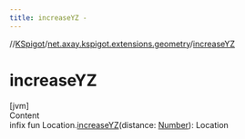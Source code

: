 ```yaml
---
title: increaseYZ -
---
```

//[KSpigot](../index.md)/[net.axay.kspigot.extensions.geometry](index.md)/[increaseYZ](increase-y-z.md)



# increaseYZ  
[jvm]  
Content  
infix fun Location.[increaseYZ](increase-y-z.md)(distance: [Number](https://kotlinlang.org/api/latest/jvm/stdlib/kotlin/-number/index.html)): Location  



